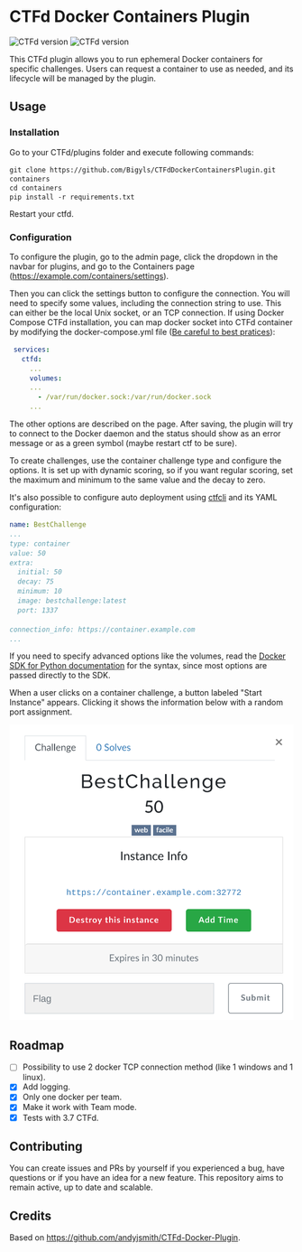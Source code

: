 # CTFd Docker Containers Plugin

![CTFd version](https://shields.io/badge/WorkOn-CTFd>=3.6.0-green?&style=for-the-badge)
![CTFd version](https://shields.io/badge/WorkWith-User_and_Team_mode-blue?&style=for-the-badge)

This CTFd plugin allows you to run ephemeral Docker containers for specific challenges. Users can request a container to use as needed, and its lifecycle will be managed by the plugin.

## Usage

### Installation

Go to your CTFd/plugins folder and execute following commands:

```shell
git clone https://github.com/Bigyls/CTFdDockerContainersPlugin.git containers
cd containers
pip install -r requirements.txt
```

Restart your ctfd.

### Configuration

To configure the plugin, go to the admin page, click the dropdown in the navbar for plugins, and go to the Containers page (https://example.com/containers/settings). 

Then you can click the settings button to configure the connection. You will need to specify some values, including the connection string to use. This can either be the local Unix socket, or an TCP connection. If using Docker Compose CTFd installation, you can map docker socket into CTFd container by modifying the docker-compose.yml file ([Be careful to best pratices](https://cheatsheetseries.owasp.org/cheatsheets/Docker_Security_Cheat_Sheet.html#rule-1-do-not-expose-the-docker-daemon-socket-even-to-the-containers)):

```yml
 services:
   ctfd:
     ...
     volumes:
     ...
       - /var/run/docker.sock:/var/run/docker.sock
     ...
```

The other options are described on the page. After saving, the plugin will try to connect to the Docker daemon and the status should show as an error message or as a green symbol (maybe restart ctf to be sure).

To create challenges, use the container challenge type and configure the options. It is set up with dynamic scoring, so if you want regular scoring, set the maximum and minimum to the same value and the decay to zero.

It's also possible to configure auto deployment using [ctfcli](https://github.com/CTFd/ctfcli) and its YAML configuration:

```yaml
name: BestChallenge
...
type: container
value: 50
extra:
  initial: 50
  decay: 75
  minimum: 10
  image: bestchallenge:latest
  port: 1337

connection_info: https://container.example.com
...
```

If you need to specify advanced options like the volumes, read the [Docker SDK for Python documentation](https://docker-py.readthedocs.io/en/stable/containers.html) for the syntax, since most options are passed directly to the SDK.

When a user clicks on a container challenge, a button labeled "Start Instance" appears. Clicking it shows the information below with a random port assignment.

![Challenge dialog](dialog.png)

## Roadmap

- [ ] Possibility to use 2 docker TCP connection method (like 1 windows and 1 linux).
- [x] Add logging.
- [x] Only one docker per team.
- [x] Make it work with Team mode.
- [x] Tests with 3.7 CTFd.

## Contributing

You can create issues and PRs by yourself if you experienced a bug, have questions or if you have an idea for a new feature. This repository aims to remain active, up to date and scalable.

## Credits

Based on https://github.com/andyjsmith/CTFd-Docker-Plugin.
